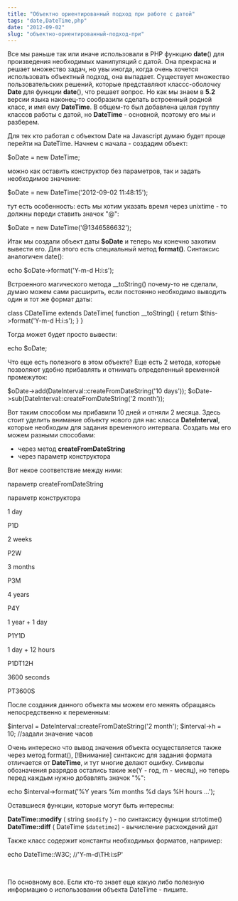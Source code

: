 ```yaml
---
title: "Объектно ориентированный подход при работе с датой"
tags: "date,DateTime,php"
date: "2012-09-02"
slug: "объектно-ориентированный-подход-при"
---
```


Все мы раньше так или иначе использовали в PHP функцию **date**() для произведения необходимых манипуляций с датой. Она прекрасна и решает множество задач, но увы иногда, когда очень хочется использовать объектный подход, она выпадает. Существует множество пользовательских решений, которые представляют классс-оболочку **Date** для функции **date**(), что решает вопрос. Но как мы знаем в **5.2** версии языка наконец-то сообразили сделать встроенный родной класс, и имя ему **DateTime**. В общем-то был добавлена целая группу классов работы с датой, но **DateTime** - основной, поэтому его мы и разберем.

Для тех кто работал с объектом Date на Javascript думаю будет проще перейти на DateTime. Начнем с начала - создадим объект:

$oDate = new DateTime;

можно как оставить конструктор без параметров, так и задать необходимое значение:

$oDate = new DateTime('2012-09-02 11:48:15');

тут есть особенность: есть мы хотим указать время через unixtime - то должны переди ставить значок "@":

$oDate = new DateTime('@1346586632');

Итак мы создали объект даты **$oDate** и теперь мы конечно захотим вывести его. Для этого есть специальный метод **format()**. Синтаксис аналогичен date():

echo $oDate->format('Y-m-d H:i:s');

Встроенного магического метода __toString() почему-то не сделали, думаю можем сами расширить, если постоянно необходимо выводить один и тот же формат даты:

class CDateTime extends DateTime{
  function __toString() {
    return $this->format('Y-m-d H:i:s');
  }
}

Тогда может будет просто вывести:

echo $oDate;

Что еще есть полезного в этом объекте? Еще есть 2 метода, которые позволяют удобно прибавлять и отнимать определенный временной промежуток:

$oDate->add(DateInterval::createFromDateString('10 days'));
$oDate->sub(DateInterval::createFromDateString('2 month'));

Вот таким способом мы прибавили 10 дней и отняли 2 месяца. Здесь стоит уделить внимание объекту нового для нас класса **DateInterval**, которые необходим для задания временного интервала. Создать мы его можем разными способами:

- через метод **createFromDateString**
- через параметр конструктора

Вот некое соответствие между ними:

параметр createFromDateString

параметр конструктора

1 day

P1D

2 weeks

P2W

3 months

P3M

4 years

P4Y

1 year + 1 day

P1Y1D

1 day + 12 hours

P1DT12H

3600 seconds

PT3600S

После создания данного объекта мы можем его менять обращаясь непосредственно к переменным:

$interval = DateInterval::createFromDateString('2 month');
$interval->h = 10; //задали значение часов

Очень интересно что вывод значения объекта осуществляется также через метод format(), [!Внимание] синтаксис для задания формата отличается от **DateTime**, и тут многие делают ошибку. Символы обозначения разрядов остались такие же(Y - год, m - месяц), но теперь перед каждым нужно добавлять значок "%":

echo $interval->format('%Y years %m months %d days %H hours ...');

Оставшиеся функции, которые могут быть интересны:

**DateTime::modify** ( string `$modify` ) - по синтаксису функции strtotime() **DateTime::diff** ( DateTime `$datetime2`) - вычисление расхождений дат

Также класс содержит константы необходимых форматов, например:

echo DateTime::W3C; //'Y-m-d\\TH:i:sP'

 

По основному все. Если кто-то знает еще какую либо полезную информацию о использовании объекта DateTime - пишите.
